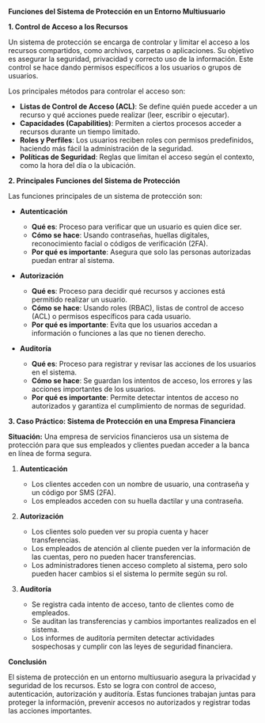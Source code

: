 **Funciones del Sistema de Protección en un Entorno Multiusuario**

**1. Control de Acceso a los Recursos**

Un sistema de protección se encarga de controlar y limitar el acceso a los recursos compartidos, como archivos, carpetas o aplicaciones. Su objetivo es asegurar la seguridad, privacidad y correcto uso de la información. Este control se hace dando permisos específicos a los usuarios o grupos de usuarios.

Los principales métodos para controlar el acceso son:

- **Listas de Control de Acceso (ACL)**: Se define quién puede acceder a un recurso y qué acciones puede realizar (leer, escribir o ejecutar).
- **Capacidades (Capabilities)**: Permiten a ciertos procesos acceder a recursos durante un tiempo limitado.
- **Roles y Perfiles**: Los usuarios reciben roles con permisos predefinidos, haciendo más fácil la administración de la seguridad.
- **Políticas de Seguridad**: Reglas que limitan el acceso según el contexto, como la hora del día o la ubicación.

**2. Principales Funciones del Sistema de Protección**

Las funciones principales de un sistema de protección son:

- **Autenticación**

  - **Qué es**: Proceso para verificar que un usuario es quien dice ser.
  - **Cómo se hace**: Usando contraseñas, huellas digitales, reconocimiento facial o códigos de verificación (2FA).
  - **Por qué es importante**: Asegura que solo las personas autorizadas puedan entrar al sistema.

- **Autorización**

  - **Qué es**: Proceso para decidir qué recursos y acciones está permitido realizar un usuario.
  - **Cómo se hace**: Usando roles (RBAC), listas de control de acceso (ACL) o permisos específicos para cada usuario.
  - **Por qué es importante**: Evita que los usuarios accedan a información o funciones a las que no tienen derecho.

- **Auditoría**
  - **Qué es**: Proceso para registrar y revisar las acciones de los usuarios en el sistema.
  - **Cómo se hace**: Se guardan los intentos de acceso, los errores y las acciones importantes de los usuarios.
  - **Por qué es importante**: Permite detectar intentos de acceso no autorizados y garantiza el cumplimiento de normas de seguridad.

**3. Caso Práctico: Sistema de Protección en una Empresa Financiera**

**Situación:** Una empresa de servicios financieros usa un sistema de protección para que sus empleados y clientes puedan acceder a la banca en línea de forma segura.

1. **Autenticación**

   - Los clientes acceden con un nombre de usuario, una contraseña y un código por SMS (2FA).
   - Los empleados acceden con su huella dactilar y una contraseña.

2. **Autorización**

   - Los clientes solo pueden ver su propia cuenta y hacer transferencias.
   - Los empleados de atención al cliente pueden ver la información de las cuentas, pero no pueden hacer transferencias.
   - Los administradores tienen acceso completo al sistema, pero solo pueden hacer cambios si el sistema lo permite según su rol.

3. **Auditoría**
   - Se registra cada intento de acceso, tanto de clientes como de empleados.
   - Se auditan las transferencias y cambios importantes realizados en el sistema.
   - Los informes de auditoría permiten detectar actividades sospechosas y cumplir con las leyes de seguridad financiera.

**Conclusión**

El sistema de protección en un entorno multiusuario asegura la privacidad y seguridad de los recursos. Esto se logra con control de acceso, autenticación, autorización y auditoría. Estas funciones trabajan juntas para proteger la información, prevenir accesos no autorizados y registrar todas las acciones importantes.

